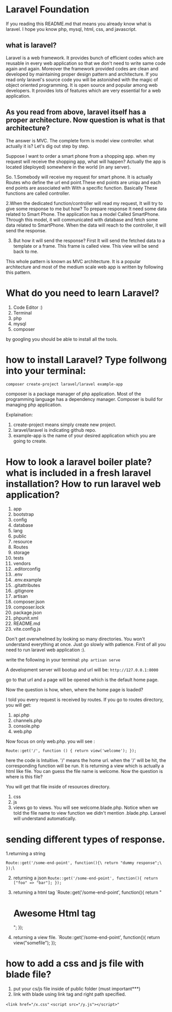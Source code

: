 # **Laravel Foundation**
If you reading this README.md that means you already know what is laravel. I hope you know php, mysql, html, css, and javascript. 

## what is laravel?
Laravel is a web framework. It provides bunch of efficient codes which are reusable in every web application so that we don't need to write same code again and again. Moreover the framework provided codes are clean and developed by maintaining proper design pattern and architecture. If you read only laravel's source code you will be astonished with the magic of object oriented programming. It is open source and popular among web developers. It provides lots of features which are very essential for a web application. 


## As you read from above, laravel itself has a proper architecture. Now question is what is that architecture? 

The answer is MVC. The complete form is model view controller. what actually it is? Let's dig out step by step.

Suppose I want to order a smart phone from a shopping app. when my request will receive the shopping app, what will happen? Actually the app is located (deployed) somewhere in the world (in any server). 

So. 
1.Somebody will receive my request for smart phone. It is actually Routes who define the url end point.These end points are uniqu and each end points are associated with With a specific function. Basically These functions are called controller. 

2.When the dedicated function/controller will read my request, It will try to give some response to me but how? To prepare response It need some data related to Smart Phone. The application has a model Called SmartPhone. Through this model, it will communicated with database and fetch some data related to SmartPhone. When the data will reach to the controller, it will send the response.

3. But how it will send the response? First It will send the fetched data to a template or a frame. This frame is called view. This view will be send back to me. 

This whole pattern is known as MVC architecture. It is a popular architecture and most of the medium scale web app is written by following this pattern. 



# What do you need to learn Laravel?
1. Code Editor :)
2. Terminal
3. php 
4. mysql
5. composer

by googling you should be able to install all the tools. 


# how to install Laravel? Type follwong into your terminal:
`composer create-project laravel/laravel example-app`

composer is a package manager of php application. Most of the programming language has a dependency manager. Composer is build for managing php application. 

Explaination:
1. create-project means simply create new project. 
2. laravel/laravel is indicating github repo.
3. example-app is the name of your desired application which you are going to create.


# How to look a laravel boiler plate? what is included in a fresh laravel installation? How to run laravel web application?
1. app
2. bootstrap
3. config
4. database
5. lang 
6. public
7. resource
8. Routes
9. storage
10. tests
11. vendors
12. .editorconfig
13. .env
14. .env.example
15. .gitattributes
16. .gitignore
17. artisan
18. composer.json
19. composer.lock
20. package.json
21. phpunit.xml
22. README.md
23. vite.config.js 

Don't get overwhelmed by looking so many directories. You won't understand everything at once. Just go slowly with patience. First of all you need to run laravel web application :). 

write the following in your terminal:
`php artisan serve`

A development server will bootup and url will be:
`http://127.0.0.1:8000`

go to that url and a page will be opened which is the  default home page.

Now the question is how, when, where the home page is loaded?

I told you every request is received by routes. If you go to routes directory, you will get: 
1. api.php
2. channels.php
3. console.php
4. web.php

Now focus on only web.php. 
you will see :

`Route::get('/', function () {
    return view('welcome');
});`

here the code is Intuitive. '/' means the home url. when the '/' will be hit, the corresponding function will be run. It is returning a view which is actually a html like file. You can guess the file name is welcome. Now the question is where is this file?

You will get that file inside of resources directory.
1. css
2. js
3. views
go to views. You will see welcome.blade.php. Notice when we told the file name to view function we didn't mention .blade.php. Laravel will understand automatically. 


# sending different types of response. 

1.returning a string

`Route::get('/some-end-point', function(){\
    return "dummy response";\
});`\



2. returning a json
`Route::get('/some-end-point', function(){
    return ["foo" => "bar"];
});
`

3. returning a html tag
`Route::get('/some-end-point', function(){
    return "<h1>Awesome Html tag</h1>";
});

4. returning a view file.
`Route::get('/some-end-point', function(){
    return view("somefile");
});

# how to add a css and js file with blade file?
1. put your cs/js file inside of public folder (must important***)
2. link with blade using link tag and right path specified.

`<link href="/x.css"`
`<script src="/y.js"></script>"`







